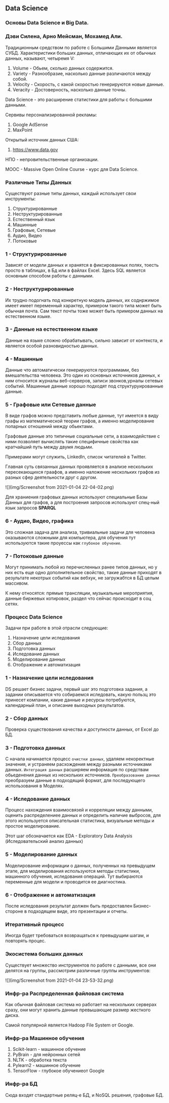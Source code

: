 ## Data Science
### Основы Data Science и Big Data. 
### Дэви Силена, Арно Мейсман, Мохамед Али.
Традиционным средством по работе с Большими Данными является СУБД.
Характеристики больших данных, отличающих их от обычных данных,
называют, четыремя V:

1) Volume - Обьем, сколько данных содержится.
2) Variety - Разнообразие, насколько данные различаются между собой.
3) Velocity - Скорость, с какой скоростью генерируются новые данные.
4) Veracity - Достоверность, насколько данные точны.

Data Science - это расширение статистики для работы с большими данными.

Сервивы персонализированной рекламы:
1) Google AdSense
2) MaxPoint

Открытый источник данных США:
1) https://www.data.gov

НПО - непровительственные организации.

MOOC - Massive Open Online Course - курс для Data Science.

### Различные Типы Данных
Существуют разные типы данных, каждый использует свои инструменты:
1) Структурированные
2) Неструктурированные
3) Естественный язык
4) Машинные
5) Графовые, Сетевые
6) Аудио, Видео
7) Потоковые

### 1 - Структурированные
Зависят от модели данных и хранятся в фиксированных полях, тоесть просто
в таблицах, в Бд или в файлах Excel. Здесь SQL является основным способом
работы с данными. 

### 2 - Неструктурированные
Их трудно подогнать под конкретную модель данных, их соднржимое имеет
имеет переменный характер, примером такого типа может быть обычная почта.
Сам текст почты тоже может быть примером данных на естественном языке.

### 3 - Данные на естественном языке
Данные на языке сложно обрабатывать, сильно зависит от контекста, и 
является особой разновидностью данных.

### 4 - Машинные
Данные что автоматически генерируются программами, без вмешательства 
человека. Это один из основных источников данных, к ним относится 
журналы веб-серверов, записи звонков,урналы сетевых событий.
Машинные данные хорошо подходят под структуруированные данные.

### 5 - Графовые или Сетевые данные
В виде графов можно представить любые данные, тут имеется в виду 
графы из математической теории графов, а именно моделирование 
попарных отношений между обьектами. 

Графовые данные это типичные социальные сети, а взаимодействие с ними
позволяет вычислять такие специфичные свойства как кратчайший путь
между двумя людьми.

Примерами могут служить, LinkedIn, список читателей в Twitter.

Главная суть связанных данных проявляется в анализе нескольких 
пересекающихся граафов, а именно наложение нескольких графов из разных
сфер деятельности друг с другом.

![](img/Screenshot from 2021-01-04 22-04-02.png)

Для храниения графовых данных используют специальные Базы Данных для
графов, а для построения запросов используют спец-ный язык запросов
**SPARQL**

### 6 - Аудио, Видео, графика
Это сложная задача для анализа, тривиальные задачи для человека 
оказываются сложными для компьютера, для обучения тут используются 
такие проуессы как `глубокое обучение`.

### 7 - Потоковые данные
Могут принимать любой из перечисленных ранее типов данных, но у них 
есть еще одно дополнительное свойство, такие данные приходят в результате
некотрых событий как вебхук, не загружабтся в БД целым массивом.

К нему относятся: прямые трансляции, музыкальные мероприятия, данные 
биржевых котировок, раздел что сейчас происходит в соц сетях.

### Процесс Data Science 
Задачи при работе в этой отрасли следующие:
1) Назначение цели иследования
2) Сбор данных
3) Подготовка данных
4) Иследование данных
5) Моделирование данных
6) Отображение и автоматизация

### 1 - Назначение цели иследования
DS решает бизнес задачи, первый шаг это подготовка задания, а задании 
описывается что собираемся иследовать, какую пользц это принесет 
компании, какие данные и ресурсы потребуются, календарный план, и 
описание выходных результатов.

### 2 - Сбор данных
Проверка существования качества и доступности данных, от Excel до БД.

### 3 - Подготовка данных
С начала начинается процесс `очистки данных`, удаляем некоректные 
значения,  и устраняем расхождения между разными источниками данных.
`Интеграция данных` расширяем информация по средствам обьеденения данных
из нескольких источников. `Преобразование данных` преобразуем данные
в подходящий формат, для последующего использования в Моделях.

### 4 - Иследование данных
Процесс нахождения взаимосвязей и корреляции между данными, оценить
распределениее данных и определить наличие выбросов, для этого 
используется описательная статистика, визуальные методы и простое 
моделирование.

Этот шаг обозначается как EDA - Exploratory
Data Analysis (Иследовательский анализ данных)

### 5 - Моделирование данных
Моделирование информации о данных, полученных на превыдущем этапе, 
для моделирования используются методы статистики, машинного обучения,
иследования операций. Тут выбираются переменные для модели и проводится 
ее диагностика. 

### 6 - Отображение и автоматизация
После иследования результат должен быть предоставлен Бизнес-стороне 
в подходящем виде, это презентации и отчеты.

### Итеративный процесс
Иногда будет требоваться возвращаться к превыдущим шагам, и повторять
процес.

### Экосистема больших данных
Существует множество инструментов по работе с данными, все они делятся 
на группы, рассмотрим различные группы инструментов:

![](img/Screenshot from 2021-01-04 23-53-32.png)

### Инфр-ра Распределенная файловая система
Как обычная файловая система но работает на нескольких серверах сразу,
они могут хранить данные превышающие размер жесткого диска.

Самой популярной является Hadoop File System от Google.

### Инфр-ра Машинное обучения

1) Scikit-learn - машинное обучение
2) PyBrain - для нейронных сетей
3) NLTK - обработка текста
4) Pylearn2 - машинное обучение
5) TensorFlow - глубокое обучениеот Google

### Инфр-ра БД
Сюда входят стандартные реляц-е БД, и NoSQL решения, графовые БД.














